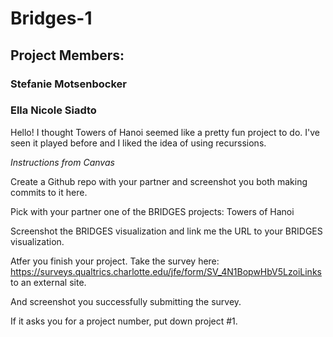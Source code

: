 # Bridges-1
## Project Members:
### Stefanie Motsenbocker
### Ella Nicole Siadto
Hello! I thought Towers of Hanoi seemed like a pretty fun project to do. I've seen it played before and I liked the idea of using recurssions.

*Instructions from Canvas*

Create a Github repo with your partner and screenshot you both making commits to it here.

Pick with your partner one of the BRIDGES projects: Towers of Hanoi

Screenshot the BRIDGES visualization and link me the URL to your BRIDGES visualization.

Atfer you finish your project. Take the survey here: https://surveys.qualtrics.charlotte.edu/jfe/form/SV_4N1BopwHbV5LzoiLinks to an external site.

And screenshot you successfully submitting the survey.

If it asks you for a project number, put down project #1.
